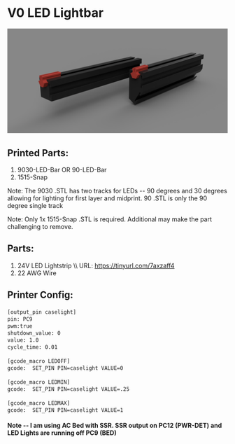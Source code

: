 # V0 LED Lightbar

![Image 1](Images/01.png)

## Printed Parts:
1. 9030-LED-Bar OR 90-LED-Bar
2. 1515-Snap

Note: The 9030 .STL has two tracks for LEDs -- 90 degrees and 30 degrees allowing for lighting for first layer and midprint. 90 .STL is only the 90 degree single track

Note: Only 1x 1515-Snap .STL is required. Additional may make the part challenging to remove.

## Parts:
1. 24V LED Lightstrip \\\ URL: https://tinyurl.com/7axzaff4
2. 22 AWG Wire

## Printer Config:
```
[output_pin caselight]
pin: PC9
pwm:true
shutdown_value: 0
value: 1.0
cycle_time: 0.01

[gcode_macro LEDOFF]
gcode:  SET_PIN PIN=caselight VALUE=0

[gcode_macro LEDMIN]
gcode:  SET_PIN PIN=caselight VALUE=.25

[gcode_macro LEDMAX]
gcode:  SET_PIN PIN=caselight VALUE=1
```

#### Note -- I am using AC Bed with SSR. SSR output on PC12 (PWR-DET) and LED Lights are running off PC9 (BED)
